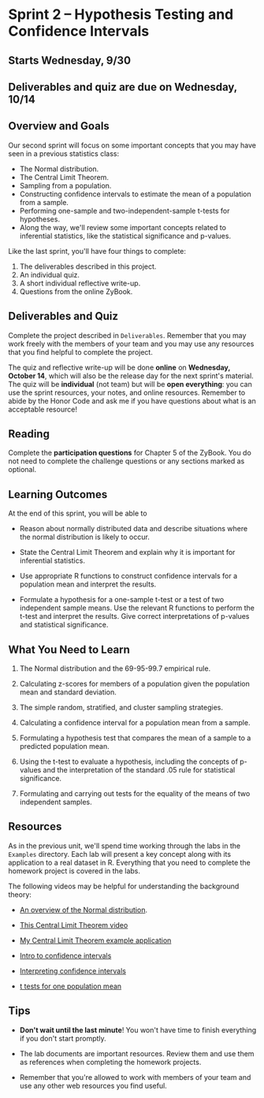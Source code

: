 # Sprint 2 &ndash; Hypothesis Testing and Confidence Intervals

## Starts Wednesday, 9/30
## Deliverables and quiz are due on Wednesday, 10/14

## Overview and Goals

Our second sprint will focus on some important concepts that you may have seen in a previous statistics class:

- The Normal distribution.
- The Central Limit Theorem.
- Sampling from a population.
- Constructing confidence intervals to estimate the mean of a population from a sample.
- Performing one-sample and two-independent-sample t-tests for hypotheses.
- Along the way, we'll review some important concepts related to inferential statistics, like the statistical significance and p-values.

Like the last sprint, you'll have four things to complete:

1. The deliverables described in this project.
2. An individual quiz.
3. A short individual reflective write-up.
4. Questions from the online ZyBook.

## Deliverables and Quiz

Complete the project described in `Deliverables`. Remember that you may work freely with the members of your team and you may use any resources that you find helpful to
complete the project.

The quiz and reflective write-up will be done **online** on **Wednesday, October 14**, which will also be the release day for the next sprint's material. The quiz will be 
**individual** (not team) but will be **open everything**: you can use the sprint resources, your notes, and online resources. Remember to abide by the Honor Code 
and ask me if you have questions about what is an acceptable resource!

## Reading

Complete the **participation questions** for Chapter 5 of the ZyBook. You do not need to complete the challenge questions or any sections marked as optional.

## Learning Outcomes

At the end of this sprint, you will be able to

- Reason about normally distributed data and describe situations where the normal distribution is likely to occur.

- State the Central Limit Theorem and explain why it is important for inferential statistics.

- Use appropriate R functions to construct confidence intervals for a population mean and interpret the results.

- Formulate a hypothesis for a one-sample t-test or a test of two independent sample means. Use the relevant R functions to perform the t-test and
interpret the results. Give correct interpretations of p-values and statistical significance.


## What You Need to Learn

1. The Normal distribution and the 69-95-99.7 empirical rule.

2. Calculating z-scores for members of a population given the population mean and standard deviation.

3. The simple random, stratified, and cluster sampling strategies.

4. Calculating a confidence interval for a population mean from a sample.

5. Formulating a hypothesis test that compares the mean of a sample to a predicted population mean.

6. Using the t-test to evaluate a hypothesis, including the concepts of p-values and the interpretation of the standard .05 rule for statistical significance.

7. Formulating and carrying out tests for the equality of the means of two independent samples.

## Resources

As in the previous unit, we'll spend time working through the labs in the `Examples` directory. Each lab will present a key concept along with its
application to a real dataset in R. Everything that you need to complete the homework project is covered in the labs.

The following videos may be helpful for understanding the background theory:

- [An overview of the Normal distribution](https://www.youtube.com/watch?v=iYiOVISWXS4).

- [This Central Limit Theorem video](https://www.youtube.com/watch?v=Pujol1yC1_A)

- [My Central Limit Theorem example application](https://dansmyers.github.io/CentralLimitTheorem/)

- [Intro to confidence intervals](https://www.youtube.com/watch?v=KG921rfbTDw)

- [Interpreting confidence intervals](https://www.youtube.com/watch?v=JYP6gc--sGQ)

- [t tests for one population mean](https://www.youtube.com/watch?v=T9nI6vhTU1Y)

## Tips

- **Don't wait until the last minute**! You won't have time to finish everything if you don't start promptly.

- The lab documents are important resources. Review them and use them as references when completing the homework projects.

- Remember that you're allowed to work with members of your team and use any other web resources you find useful.

